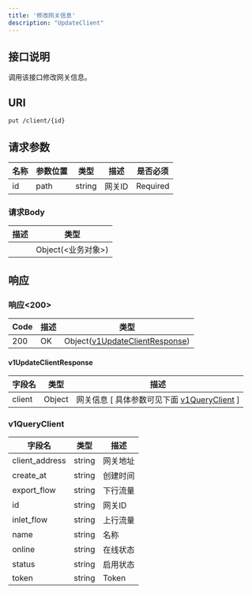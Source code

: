 ```yaml
---
title: '修改网关信息'
description: "UpdateClient"
---
```

## 接口说明
调用该接口修改网关信息。

## URI

```
put /client/{id}
```

## 请求参数

| 名称 | 参数位置 | 类型 | 描述 |  是否必须 |
| ---- | ---------- | ----------- | ----------- | ----------- |    
| id | path | string | 网关ID |  Required | 

### 请求Body 
| 描述 | 类型 |
| ----------- | ------ |
|  | Object(<业务对象>) |

## 响应


### 响应<200>
| Code | 描述 | 类型 |
| ---- | ----------- | ------ | 
| 200 | OK | Object([v1UpdateClientResponse](#v1UpdateClientResponse)) |

#### v1UpdateClientResponse


| 字段名 | 类型 | 描述 |
| ---- | ---- | ----------- |
| client | Object | 网关信息 [ 具体参数可见下面 [v1QueryClient](#v1QueryClient) ]  |


### v1QueryClient

| 字段名 | 类型 | 描述 |
| ---- | ---- | ----------- | 
| client_address | string | 网关地址 | 
| create_at | string | 创建时间 | 
| export_flow | string | 下行流量 | 
| id | string | 网关ID | 
| inlet_flow | string | 上行流量 | 
| name | string | 名称 | 
| online | string | 在线状态 | 
| status | string | 启用状态 | 
| token | string | Token |







